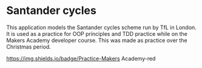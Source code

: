 # Santander cycles

This application models the Santander cycles scheme run by TfL in London. It is used as a practice for OOP principles and TDD practice while on the Makers Academy developer course. This was made as practice over the Christmas period.

https://img.shields.io/badge/Practice-Makers Academy-red
